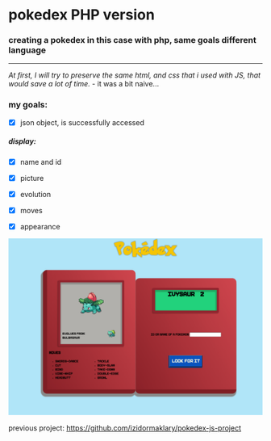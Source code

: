 # pokedex PHP version

### creating a pokedex in this case with php, same goals different language

---

*At first, I will try to preserve the same html, and css that i used with JS, that would save a lot of time.* - it was a bit naive...


### my goals:

- [x] json object, is successfully accessed 
  
##### display:
- [x] name and id
- [x] picture
- [x] evolution
- [x] moves
  

- [x] appearance


![screenshot](resources/img.png)




previous project: https://github.com/izidormaklary/pokedex-js-project